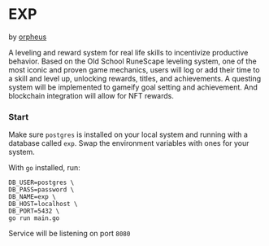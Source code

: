 # EXP

by [orpheus](github.com/orpheus)

A leveling and reward system for real life skills to incentivize productive behavior.
Based on the Old School RuneScape leveling system, one of the most iconic and proven
game mechanics, users will log or add their time to a skill and level up, unlocking
rewards, titles, and achievements. A questing system will be implemented to gameify 
goal setting and achievement. And blockchain integration will allow for NFT rewards.

### Start

Make sure `postgres` is installed on your local system and running with a database
called `exp`. Swap the environment variables with ones for your system.

With `go` installed, run:

```
DB_USER=postgres \
DB_PASS=password \
DB_NAME=exp \
DB_HOST=localhost \
DB_PORT=5432 \
go run main.go
```

Service will be listening on port `8080`
